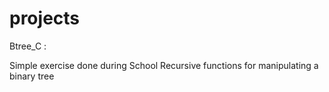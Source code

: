 projects
========

Btree_C :

Simple exercise done during School
Recursive functions for manipulating a binary tree